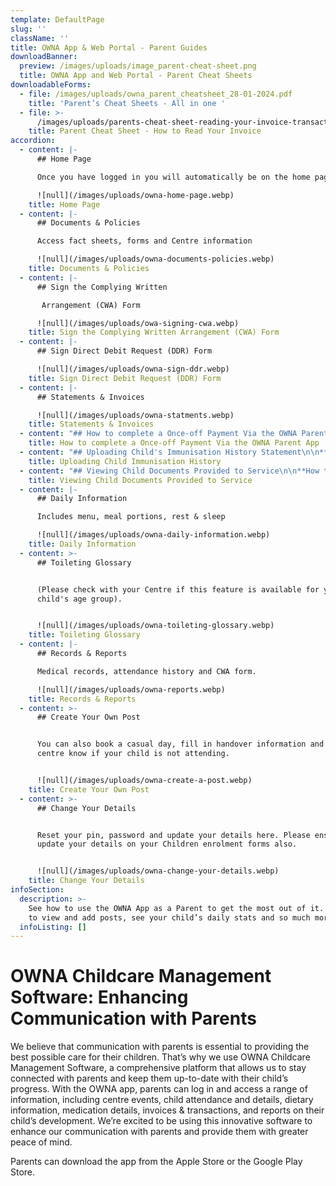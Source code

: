 ```yaml
---
template: DefaultPage
slug: ''
className: ''
title: OWNA App & Web Portal - Parent Guides
downloadBanner:
  preview: /images/uploads/image_parent-cheat-sheet.png
  title: OWNA App and Web Portal - Parent Cheat Sheets
downloadableForms:
  - file: /images/uploads/owna_parent_cheatsheet_28-01-2024.pdf
    title: 'Parent’s Cheat Sheets - All in one '
  - file: >-
      /images/uploads/parents-cheat-sheet-reading-your-invoice-transactional-1-.pdf
    title: Parent Cheat Sheet - How to Read Your Invoice
accordion:
  - content: |-
      ## Home Page

      Once you have logged in you will automatically be on the home page.

      ![null](/images/uploads/owna-home-page.webp)
    title: Home Page
  - content: |-
      ## Documents & Policies

      Access fact sheets, forms and Centre information

      ![null](/images/uploads/owna-documents-policies.webp)
    title: Documents & Policies
  - content: |-
      ## Sign the Complying Written

       Arrangement (CWA) Form

      ![null](/images/uploads/owa-signing-cwa.webp)
    title: Sign the Complying Written Arrangement (CWA) Form
  - content: |-
      ## Sign Direct Debit Request (DDR) Form

      ![null](/images/uploads/owna-sign-ddr.webp)
    title: Sign Direct Debit Request (DDR) Form
  - content: |-
      ## Statements & Invoices

      ![null](/images/uploads/owna-statments.webp)
    title: Statements & Invoices
  - content: "## How to complete a Once-off Payment Via the OWNA Parent App\n\n1. \U0001F4F1 Use the hamburger icon in the top left corner (3 horizontal lines) to open the menu\n2. Select Statements/Invoices\n3. Press Make one off Payment\n4. Fill in payment details, amount to pay, and transaction description\n5. Press Make Payment\n\n![null](/images/uploads/owna_-complete-a-once-off-payment-on-app.jpg)"
    title: How to complete a Once-off Payment Via the OWNA Parent App
  - content: "## Uploading Child's Immunisation History Statement\n\n**Overview**\n\nParents are able to upload their child/rens Immunisation History directly on the app when they are completed. We recommend tracking your child immunisation due dates to avoid impacting your Child Care Subsidy entitlement. \n\nOnce uploaded, this will send the Centre an email advising you have updated. The will also automatically update the Immunisation Matrix for the Centre.\n\n**Upload**\n\n\U0001F4F1Open the menu (hamburger icon top left)\n\n1. Select a child\n2. Open the child menu (3 dot ellipsis button in the top right)\n3. Select Upload Immunisation Record\n4. Choose the Vaccination Period (select more than one if needed)\n5. Tap on the Camera Icon to take a photo of the Immunisation Record.\n6. Press the Arrow in the top right corner to upload\n\n![null](/images/uploads/owna-immunisation-upload_02-02-2024.jpg)"
    title: Uploading Child Immunisation History
  - content: "## Viewing Child Documents Provided to Service\n\n**How to View What you have Uploaded)**\n\n\U0001F4F1Open the menu (hamburger icon top left)\n\n1. Select a child\n2. Open the child menu (3 dot ellipsis button in the top right)\n3. Select View Documents\n4. Select the Vaccination Record to Open and View\n\n![null](/images/uploads/owna-immunisation-view_02-02-2024.jpg)"
    title: Viewing Child Documents Provided to Service
  - content: |-
      ## Daily Information

      Includes menu, meal portions, rest & sleep

      ![null](/images/uploads/owna-daily-information.webp)
    title: Daily Information
  - content: >-
      ## Toileting Glossary


      (Please check with your Centre if this feature is available for your
      child's age group).


      ![null](/images/uploads/owna-toileting-glossary.webp)
    title: Toileting Glossary
  - content: |-
      ## Records & Reports

      Medical records, attendance history and CWA form.

      ![null](/images/uploads/owna-reports.webp)
    title: Records & Reports
  - content: >-
      ## Create Your Own Post


      You can also book a casual day, fill in handover information and let your
      centre know if your child is not attending.


      ![null](/images/uploads/owna-create-a-post.webp)
    title: Create Your Own Post
  - content: >-
      ## Change Your Details


      Reset your pin, password and update your details here. Please ensure you
      update your details on your Children enrolment forms also.


      ![null](/images/uploads/owna-change-your-details.webp)
    title: Change Your Details
infoSection:
  description: >-
    See how to use the OWNA App as a Parent to get the most out of it. Learn how
    to view and add posts, see your child’s daily stats and so much more.
  infoListing: []
---
```

# OWNA Childcare Management Software: Enhancing Communication with Parents

We believe that communication with parents is essential to providing the best possible care for their children. That’s why we use OWNA Childcare Management Software, a comprehensive platform that allows us to stay connected with parents and keep them up-to-date with their child’s progress. With the OWNA app, parents can log in and access a range of information, including centre events, child attendance and details, dietary information, medication details, invoices & transactions, and reports on their child’s development. We’re excited to be using this innovative software to enhance our communication with parents and provide them with greater peace of mind.

Parents can download the app from the Apple Store or the Google Play Store.
